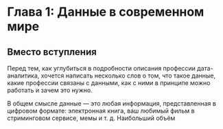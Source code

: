 # Глава 1: Данные в современном мире

## Вместо вступления

Перед тем, как углубиться в подробности описания профессии дата-аналитика, хочется написать несколько слов о том, что такое данные, какие профессии связаны с данными, как с ними в принципе можно работать и зачем это нужно.

В общем смысле данные — это любая информация, представленная в цифровом формате: электронная книга, ваш любимый фильм в стриминговом сервисе, мемы и т. д. Наибольший объём 

